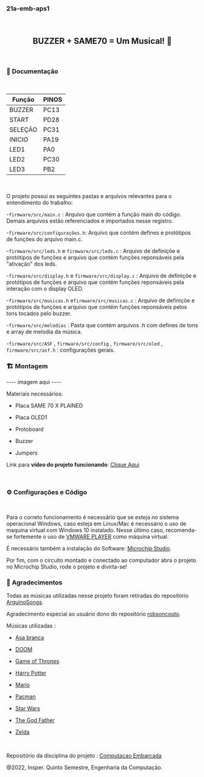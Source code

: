 ### 21a-emb-aps1
<br>

<div align = "center" >
<h2> BUZZER + SAME70 = Um Musical! 🎷️</h2>
</div>
<br>

### 📑️ Documentação 
<br>

| Função  |      PINOS      |
|---------|-----------------|
| BUZZER  |      PC13       |
| START   |      PD28       |
| SELEÇÃO |      PC31       |
| INICIO  |      PA19       |
| LED1    |      PA0        |
| LED2    |      PC30       |
| LED3    |      PB2        |
<br>

O projeto possui as seguintes pastas e arquivos relevantes para o entendimento do trabalho:


-`firmware/src/main.c` : Arquivo que contém a função main do código. Demais arquivos estão referenciados e importados nesse registro.


-`firmware/src/configurações.h`: Arquivo que contém defines e protótipos de funções do arquivo main.c.


-`firmware/src/leds.h` e `firmware/src/leds.c` : Arquivo de definiçõe e protótipos de funções e arquivo que contém funções reponsáveis pela "ativação" dos leds.


-`firmware/src/display.h` e `firmware/src/display.c` : Arquivo de definiçõe e protótipos de funções e arquivo que contém funções reponsáveis pela interação com o display OLED.


-`firmware/src/musicas.h` e`firmware/src/musicas.c` :  Arquivo de definiçõe e protótipos de funções e  arquivo que contém funções reponsáveis pelos tons tocados pelo buzzer. 

-`firmware/src/melodias` : Pasta que contém arquivos .h com defines de tons e array de melodia da música. 


-`firmware/src/ASF` , `firmware/src/config` , `firmware/src/oled` , `firmware/src/asf.h` : configurações gerais. 


### 🏗️ Montagem 


---- imagem aqui ----

Materiais necessários:

- Placa SAME 70 X PLAINED 

- Placa OLED1

- Protoboard

- Buzzer 

- Jumpers

Link para <b>vídeo do projeto funcionando</b>: [Clique Aqui](https://youtube.com/shorts/ZrKetDQtF9A)

<br>

### ⚙️ Configurações e Código 
<br>


Para o correto funcionamento é necessário que se esteja no sistema operacional Windows, caso esteja em Linux/Mac é necessário o uso de maquina virtual com  Windows 10 instalado. Nesse último caso,  recomenda-se fortemente o uso de [VMWARE PLAYER](https://www.vmware.com/products/workstation-player.html) como máquina virtual.

É necessário também a instalação do Software: [Microchip Studio](https://www.microchip.com/content/dam/mchp/documents/parked-documents/as-installer-7.0.2542-web.exe).

Por fim, com o circuito montado e conectado ao computador abra o projeto no Microchip Studio, rode o projeto e divirta-se!

###  📌️ Agradecimentos

Todas as músicas utilizadas nesse projeto foram retiradas do repositório [ArguinoSongs](https://github.com/robsoncouto/arduino-songs). 

Agradecimento especial ao usuário dono do repositório [robsoncouto](https://github.com/robsoncouto).

Músicas utilizadas :

- [Asa branca](https://github.com/robsoncouto/arduino-songs/blob/master/asabranca/asabranca.ino)

- [DOOM](https://github.com/robsoncouto/arduino-songs/blob/master/doom/doom.ino) 

- [Game of Thrones](https://github.com/robsoncouto/arduino-songs/blob/master/gameofthrones/gameofthrones.ino)

- [Harry Potter](https://github.com/robsoncouto/arduino-songs/blob/master/harrypotter/harrypotter.ino)

- [Mario](https://github.com/robsoncouto/arduino-songs/blob/master/supermariobros/supermariobros.ino)

- [Pacman](https://github.com/robsoncouto/arduino-songs/blob/master/pacman/pacman.ino)

- [Star Wars](https://github.com/robsoncouto/arduino-songs/blob/master/starwars/starwars.ino)

- [The God Father](https://github.com/robsoncouto/arduino-songs/blob/master/thegodfather/thegodfather.ino)

- [Zelda](https://github.com/robsoncouto/arduino-songs/blob/master/zeldatheme/zeldatheme.ino)
<br>


Repositório da disciplina do projeto : [Computacao Embarcada](https://insper.github.io/ComputacaoEmbarcada/)

@2022, Insper. Quinto Semestre, Engenharia da Computação.

